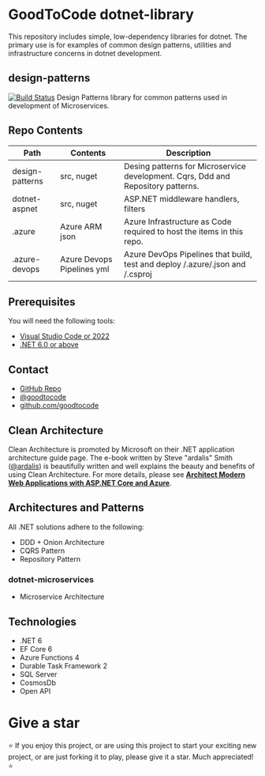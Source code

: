 # GoodToCode dotnet-library

This repository includes simple, low-dependency libraries for dotnet. The primary use is for examples of common design patterns, utilities and infrastructure concerns in dotnet development.

## design-patterns 
[![Build Status](https://dev.azure.com/GoodToCode/GoodToCode.com/_apis/build/status/gtg-rg-templates-microservices?branchName=main)](https://dev.azure.com/GoodToCode/GoodToCode.com/_build/latest?definitionId=85&branchName=main)
Design Patterns library for common patterns used in development of Microservices.


## Repo Contents
Path | Contents | Description
--- | --- | ---
design-patterns | src, nuget | Desing patterns for Microservice development. Cqrs, Ddd and Repository patterns.
dotnet-aspnet | src, nuget | ASP.NET middleware handlers, filters
.azure | Azure ARM json | Azure Infrastructure as Code required to host the items in this repo.
.azure-devops | Azure Devops Pipelines yml | Azure DevOps Pipelines that build, test and deploy /.azure/.json and /.csproj

## Prerequisites
You will need the following tools:
* [Visual Studio Code or 2022](https://www.visualstudio.com/downloads/)
* [.NET 6.0 or above](https://www.microsoft.com/net/download/dotnet-core/6.0)

## Contact
* [GitHub Repo](https://www.github.com/goodtocode/dotnet-library)
* [@goodtocode](https://www.twitter.com/goodtocode)
* [github.com/goodtocode](https://www.github.com/goodtocode)

## Clean Architecture
Clean Architecture is promoted by Microsoft on their .NET application architecture guide page. The e-book written by Steve "ardalis" Smith ([@ardalis](https://github.com/ardalis)) is beautifully written and well explains the beauty and benefits of using Clean Architecture. For more details, please see [**Architect Modern Web Applications with ASP.NET Core and Azure**](https://docs.microsoft.com/en-us/dotnet/architecture/modern-web-apps-azure/).

## Architectures and Patterns
All .NET solutions adhere to the following:
* DDD + Onion Architecture
* CQRS Pattern
* Repository Pattern
### dotnet-microservices
* Microservice Architecture

## Technologies
* .NET 6
* EF Core 6
* Azure Functions 4
* Durable Task Framework 2
* SQL Server
* CosmosDb
* Open API

# Give a star
:star: If you enjoy this project, or are using this project to start your exciting new project, or are just forking it to play, please give it a star. Much appreciated! :star: 